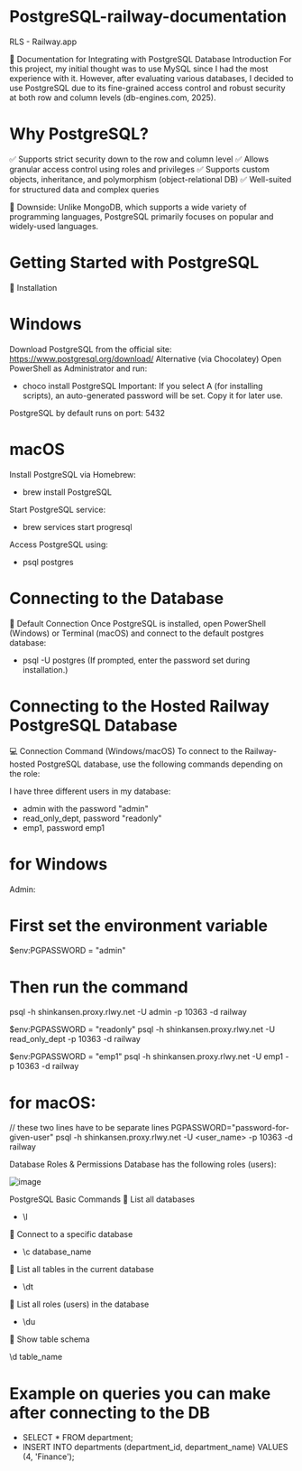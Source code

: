 # PostgreSQL-railway-documentation
RLS - Railway.app

📖 Documentation for Integrating with PostgreSQL Database
Introduction
For this project, my initial thought was to use MySQL since I had the most experience with it. However, after evaluating various databases, I decided to use PostgreSQL due to its fine-grained access control and robust security at both row and column levels (db-engines.com, 2025).

# Why PostgreSQL?
✅ Supports strict security down to the row and column level
✅ Allows granular access control using roles and privileges
✅ Supports custom objects, inheritance, and polymorphism (object-relational DB)
✅ Well-suited for structured data and complex queries

🔴 Downside: Unlike MongoDB, which supports a wide variety of programming languages, PostgreSQL primarily focuses on popular and widely-used languages.

# Getting Started with PostgreSQL
📌 Installation
# Windows
Download PostgreSQL from the official site: https://www.postgresql.org/download/
Alternative (via Chocolatey)
Open PowerShell as Administrator and run:
- choco install PostgreSQL
Important: If you select A (for installing scripts), an auto-generated password will be set. Copy it for later use.

PostgreSQL by default runs on port: 5432

# macOS
Install PostgreSQL via Homebrew:
- brew install PostgreSQL

Start PostgreSQL service:
- brew services start progresql

Access PostgreSQL using:
- psql postgres

# Connecting to the Database
📌 Default Connection
Once PostgreSQL is installed, open PowerShell (Windows) or Terminal (macOS) and connect to the default postgres database:
- psql -U postgres
(If prompted, enter the password set during installation.)

# Connecting to the Hosted Railway PostgreSQL Database
💻 Connection Command (Windows/macOS)
To connect to the Railway-hosted PostgreSQL database, use the following commands depending on the role:

I have three different users in my database:
- admin with the password "admin"
- read_only_dept, password "readonly"
- emp1, password emp1

# for Windows

Admin:
# First set the environment variable
$env:PGPASSWORD = "admin"

# Then run the command
psql -h shinkansen.proxy.rlwy.net -U admin -p 10363 -d railway

$env:PGPASSWORD = "readonly"
psql -h shinkansen.proxy.rlwy.net -U read_only_dept -p 10363 -d railway

$env:PGPASSWORD = "emp1"
psql -h shinkansen.proxy.rlwy.net -U emp1 -p 10363 -d railway


# for macOS:

// these two lines have to be separate lines
PGPASSWORD="password-for-given-user" 
psql -h shinkansen.proxy.rlwy.net -U <user_name> -p 10363 -d railway

Database Roles & Permissions
Database has the following roles (users):

![image](https://github.com/user-attachments/assets/d9d407c7-27ef-4d76-a477-e5a218c7b0ee)

PostgreSQL Basic Commands
📌 List all databases

- \l

📌 Connect to a specific database

- \c database_name

📌 List all tables in the current database

- \dt

📌 List all roles (users) in the database

- \du

📌 Show table schema

\d table_name

# Example on queries you can make after connecting to the DB
- SELECT * FROM department;
- INSERT INTO departments (department_id, department_name) VALUES (4, 'Finance');

